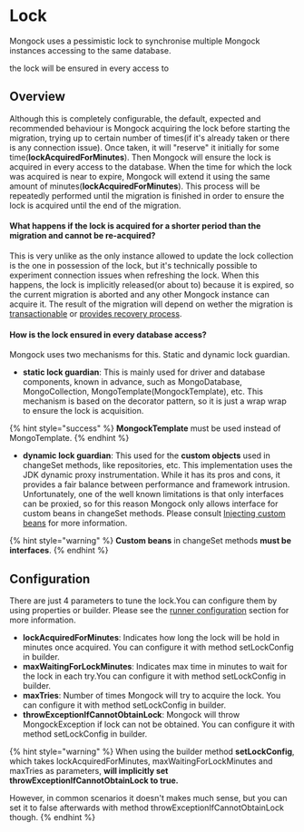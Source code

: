 # Lock

Mongock uses a pessimistic lock to synchronise multiple Mongock instances accessing to the same database. 

the lock will be ensured in every access to

## Overview

Although this is completely configurable, the default, expected and recommended behaviour is Mongock acquiring the lock before starting the migration, trying up to certain number of times\(if it's already taken or there is any connection issue\). Once taken, it will "reserve" it initially for some time\(**lockAcquiredForMinutes**\). Then  Mongock will ensure the lock is acquired in every access to the database. When the time for which the lock was acquired is near to expire, Mongock will extend it using the same amount of minutes\(**lockAcquiredForMinutes**\). This process will be repeatedly performed until the migration is finished in order to ensure the lock is acquired until the end of the migration.

#### What happens if the lock is acquired for a shorter period than the migration and cannot be re-acquired?

This is very unlike as the only instance allowed to update the lock collection is the one in possession of the lock, but it's technically possible to experiment connection issues when refreshing the lock. When this happens, the lock is implicitly released\(or about to\) because it is expired, so  the current migration is aborted and any other Mongock instance can acquire it. The result of the migration will depend on wether the migration is [transactionable](transactions.md) or [provides recovery process](recovery.md). 

#### How is the lock ensured in every database access?

Mongock uses two mechanisms for this. Static and dynamic lock guardian.

* **static lock guardian**: This is mainly used for driver and  database components, known in advance, such as MongoDatabase, MongoCollection, MongoTemplate\(MongockTemplate\), etc. This mechanism is based on the decorator pattern, so it is just a wrap wrap to ensure the lock is acquisition.

{% hint style="success" %}
**MongockTemplate** must be used instead of MongoTemplate.
{% endhint %}

* **dynamic lock guardian**: This used for the **custom objects** used in changeSet methods, like repositories, etc. This implementation uses the JDK dynamic proxy instrumentation. While it has its pros and cons, it provides a fair balance between performance and framework intrusion. Unfortunately, one of the well known  limitations is that only interfaces can be proxied, so for this reason Mongock only allows interface for custom beans in changeSet methods. Please consult [Injecting custom beans](injecting-custom-dependencies-to-changesets.md) for more information.

{% hint style="warning" %}
**Custom beans** in changeSet methods **must be interfaces**.
{% endhint %}

## Configuration

There are just 4 parameters to tune the lock.You can configure them by using properties or builder. Please see the [runner configuration](standalone.md#configuration) section for more information.

* **lockAcquiredForMinutes**: Indicates how long the lock will be hold in minutes once acquired. You can configure it with method setLockConfig in builder.
* **maxWaitingForLockMinutes**: Indicates max time in minutes to wait for the lock in each try.You can configure it with method setLockConfig in builder.
* **maxTries**: Number of times Mongock will try to acquire the lock. You can configure it with method setLockConfig in builder.
* **throwExceptionIfCannotObtainLock**: Mongock will throw MongockException if lock can not be obtained. You can configure it with method setLockConfig in builder.

{% hint style="warning" %}
When using the builder method **setLockConfig**, which takes lockAcquiredForMinutes, maxWaitingForLockMinutes and maxTries as parameters, **will implicitly set throwExceptionIfCannotObtainLock to true.** 

However, in common scenarios it doesn't makes much sense, but you can set it to false afterwards with method throwExceptionIfCannotObtainLock though.
{% endhint %}

